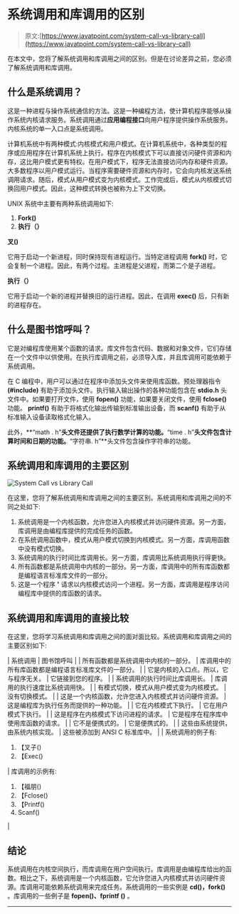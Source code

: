 # 系统调用和库调用的区别

> 原文:[https://www.javatpoint.com/system-call-vs-library-call](https://www.javatpoint.com/system-call-vs-library-call)

在本文中，您将了解系统调用和库调用之间的区别。但是在讨论差异之前，您必须了解系统调用和库调用。

## 什么是系统调用？

这是一种进程与操作系统通信的方法。这是一种编程方法，使计算机程序能够从操作系统内核请求服务。系统调用通过**应用编程接口**向用户程序提供操作系统服务。内核系统的单一入口点是系统调用。

计算机系统中有两种模式:内核模式和用户模式。在计算机系统中，各种类型的程序或应用程序在计算机系统上执行。程序在内核模式下可以直接访问硬件资源和内存，这比用户模式更有特权。在用户模式下，程序无法直接访问内存和硬件资源。大多数程序以用户模式运行。当程序需要硬件资源和内存时，它会向内核发送系统调用请求。随后，模式从用户模式变为内核模式。工作完成后，模式从内核模式切换回用户模式。因此，这种模式转换也被称为上下文切换。

UNIX 系统中主要有两种系统调用如下:

1.  **Fork()**
2.  **执行（）**

**叉()**

它用于启动一个新进程，同时保持现有进程运行。当特定进程调用 **fork()** 时，它会复制一个进程。因此，有两个过程。主进程是父进程，而第二个是子进程。

**执行（）**

它用于启动一个新的进程并替换旧的运行进程。因此，在调用 **exec()** 后，只有新的进程存在。

## 什么是图书馆呼叫？

它是对编程库使用某个函数的请求。库文件包含代码、数据和对象文件，它们存储在一个文件中以供使用。在执行库调用之前，必须导入库，并且库调用可能依赖于系统调用。

在 C 编程中，用户可以通过在程序中添加头文件来使用库函数。预处理器指令 **(#include)** 有助于添加头文件。执行输入输出操作的各种功能包含在 **stdio.h** 头文件中。如果要打开文件，使用 **fopen()** 功能，如果要关闭文件，使用 **fclose()** 功能。 **printf()** 有助于将格式化输出传输到标准输出设备，而 **scanf()** 有助于从标准输入设备读取格式化输入。

此外，**“math . h”**头文件还提供了执行数学计算的功能。**“time . h”**头文件包含计算时间和日期的功能。**“字符串. h”**头文件包含操作字符串的功能。

## 系统调用和库调用的主要区别

![System Call vs Library Call](../Images/d75930614ea7ef4888820fd9d4910c60.png)

在这里，您将了解系统调用和库调用之间的主要区别。系统调用和库调用之间的不同之处如下:

1.  系统调用是一个内核函数，允许您进入内核模式并访问硬件资源。另一方面，库调用是由编程库提供的完成任务的函数。
2.  在系统调用函数中，模式从用户模式切换到内核模式。另一方面，库调用函数中没有模式切换。
3.  系统调用的执行时间比库调用长。另一方面，库调用比系统调用执行得更快。
4.  所有函数都是系统调用中内核的一部分。另一方面，库调用中的所有库函数都是编程语言标准库文件的一部分。
5.  这是一个程序 **'** 请求以内核模式访问一个进程。另一方面，库调用是程序访问编程库中提供的库函数的请求。

## 系统调用和库调用的直接比较

在这里，您将学习系统调用和库调用之间的面对面比较。系统调用和库调用之间的主要区别如下:

| 系统调用 | 图书馆呼叫 |
| 所有函数都是系统调用中内核的一部分。 | 库调用中的所有库函数都是编程语言标准库文件的一部分。 |
| 它是内核的入口点。所以，它与程序无关。 | 它链接到您的程序。 |
| 系统调用的执行时间比库调用长。 | 库调用的执行速度比系统调用快。 |
| 有模式切换，模式从用户模式变为内核模式。 | 没有切换模式。 |
| 这是一个内核函数，允许您进入内核模式并访问硬件资源。 | 这是编程库为执行任务而提供的一种功能。 |
| 它在内核模式下执行。 | 它在用户模式下执行。 |
| 这是程序在内核模式下访问进程的请求。 | 它是程序在程序库中使用库函数的请求。 |
| 它不是便携式的。 | 它是便携式的。 |
| 这些由系统提供，由系统内核实现。 | 这些被添加到 ANSI C 标准库中。 |
| 系统调用的例子有:

1.  【叉子()
2.  【Exec()

 | 库调用的示例有:

1.  【福朋()
2.  【Fclose()
3.  【Printf()
4.  Scanf()

 |

## 结论

系统调用在内核空间执行，而库调用在用户空间执行。库调用是由编程库给出的函数。相比之下，系统调用是一个内核函数，它允许您进入内核模式并访问硬件资源。库调用可能依赖系统调用来完成任务。系统调用的一些实例是 **cd()，fork()** 。库调用的一些例子是 **fopen()、fprintf ()** 。

* * *